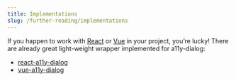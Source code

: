 ```yaml
---
title: Implementations
slug: /further-reading/implementations
---
```


If you happen to work with [React](https://github.com/facebook/react/) or [Vue](https://github.com/vuejs/vue) in your project, you’re lucky! There are already great light-weight wrapper implemented for a11y-dialog:

- [react-a11y-dialog](https://github.com/HugoGiraudel/react-a11y-dialog)
- [vue-a11y-dialog](https://github.com/morkro/vue-a11y-dialog)
